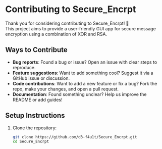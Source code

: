 # Contributing to Secure_Encrpt

Thank you for considering contributing to Secure_Encrpt! 🎉  
This project aims to provide a user-friendly GUI app for secure message encryption using a combination of XOR and RSA.

## Ways to Contribute

- **Bug reports**: Found a bug or issue? Open an issue with clear steps to reproduce.
- **Feature suggestions**: Want to add something cool? Suggest it via a GitHub issue or discussion.
- **Code contributions**: Want to add a new feature or fix a bug? Fork the repo, make your changes, and open a pull request.
- **Documentation**: Found something unclear? Help us improve the README or add guides!

## Setup Instructions

1. Clone the repository:
   ```bash
   git clone https://github.com/d3-f4u1t/Secure_Encrpt.git
   cd Secure_Encrpt

